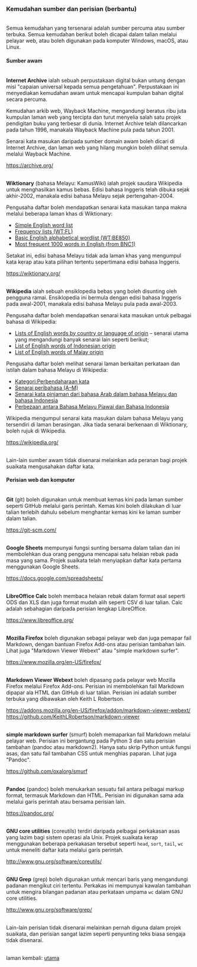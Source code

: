 ---
---

### Kemudahan sumber dan perisian (berbantu)

&nbsp;  
Semua kemudahan yang tersenarai adalah sumber percuma atau
sumber terbuka. Semua kemudahan berikut boleh dicapai dalam
talian melalui pelayar web, atau boleh digunakan pada
komputer Windows, macOS, atau Linux.

#### Sumber awam

&nbsp;  
**Internet Archive** ialah sebuah perpustakaan digital
bukan untung dengan misi "capaian universal kepada semua
pengetahuan". Perpustakaan ini menyediakan kemudahan awam
untuk mencapai kumpulan bahan digital secara percuma.

Kemudahan arkib web, Wayback Machine, mengandungi beratus
ribu juta kumpulan laman web yang tercipta dan turut
menyelia salah satu projek pendigitan buku yang terbesar
di dunia. Internet Archive telah dilancarkan pada tahun
1996, manakala Wayback Machine pula pada tahun 2001.

Senarai kata masukan daripada sumber domain awam boleh
dicari di Internet Archive, dan laman web yang hilang
mungkin boleh dilihat semula melalui Wayback Machine.

<https://archive.org/>

&nbsp;  
**Wiktionary** (bahasa Melayu: KamusWiki) ialah projek
saudara Wikipedia untuk menghasilkan kamus bebas. Edisi
bahasa Inggeris telah dibuka sejak akhir-2002, manakala
edisi bahasa Melayu sejak pertengahan-2004.

Pengusaha daftar boleh mendapatkan senarai kata masukan
tanpa makna melalui beberapa laman khas di Wiktionary:

- [Simple English word list](https://simple.wiktionary.org/wiki/Wiktionary:Simple_English_word_list)
- [Frequency lists (WT:FL)](https://en.wiktionary.org/wiki/Wiktionary:Frequency_lists)
- [Basic English alphabetical wordlist (WT:BE850)](https://simple.wiktionary.org/wiki/Wiktionary:Basic_English_alphabetical_wordlist)
- [Most frequent 1000 words in English (from BNC1)](https://simple.wiktionary.org/wiki/Wiktionary:Most_frequent_1000_words_in_English)

Setakat ini, edisi bahasa Melayu tidak ada laman khas yang
mengumpul kata kerap atau kata pilihan tertentu sepertimana
edisi bahasa Inggeris.

<https://wiktionary.org/>

&nbsp;  
**Wikipedia** ialah sebuah ensiklopedia bebas yang boleh
disunting oleh pengguna ramai. Ensiklopedia ini bermula
dengan edisi bahasa Inggeris pada awal-2001, manakala edisi
bahasa Melayu pula pada awal-2003.

Pengusaha daftar boleh mendapatkan senarai kata masukan
untuk pelbagai bahasa di Wikipedia:

- [Lists of English words by country or language of origin](https://en.wikipedia.org/wiki/Lists_of_English_words_by_country_or_language_of_origin)
&ndash; senarai utama yang mengandungi banyak senarai lain
seperti berikut;
- [List of English words of Indonesian origin](https://en.wikipedia.org/wiki/List_of_English_words_of_Indonesian_origin)
- [List of English words of Malay origin](https://en.wikipedia.org/wiki/List_of_English_words_of_Malay_origin)

Pengusaha daftar boleh melihat senarai laman berkaitan
perkataan dan istilah dalam bahasa Melayu di Wikipedia:

- [Kategori:Perbendaharaan kata](https://ms.wikipedia.org/wiki/Kategori:Perbendaharaan_kata)
- [Senarai peribahasa (A–M)](https://ms.wikipedia.org/wiki/Senarai_peribahasa_(A%E2%80%93M))
- [Senarai kata pinjaman dari bahasa Arab dalam bahasa Melayu dan bahasa Indonesia](https://ms.wikipedia.org/wiki/Senarai_kata_pinjaman_dari_bahasa_Arab_dalam_bahasa_Melayu_dan_bahasa_Indonesia)
- [Perbezaan antara Bahasa Melayu Piawai dan Bahasa Indonesia](https://ms.wikipedia.org/wiki/Perbezaan_antara_Bahasa_Melayu_Piawai_dan_Bahasa_Indonesia)

Wikipedia mengumpul senarai kata masukan dalam bahasa Melayu
yang tersendiri di laman berasingan. Jika tiada senarai
berkenaan di Wiktionary, boleh rujuk di Wikipedia.

<https://wikipedia.org/>

&nbsp;  
Lain-lain sumber awam tidak disenarai melainkan ada peranan
bagi projek suaikata mengusahakan daftar kata.

#### Perisian web dan komputer

&nbsp;  
**Git** (git) boleh digunakan untuk membuat kemas kini pada
laman sumber seperti GitHub melalui garis perintah. Kemas
kini boleh dilakukan di luar talian terlebih dahulu sebelum
menghantar kemas kini ke laman sumber dalam talian.

<https://git-scm.com/>

&nbsp;  
**Google Sheets** mempunyai fungsi sunting bersama dalam
talian dan ini membolehkan dua orang pengguna mencapai satu
helaian rebak pada masa yang sama. Projek suaikata telah
menyiapkan daftar kata pertama menggunakan Google Sheets.

<https://docs.google.com/spreadsheets/>

&nbsp;  
**LibreOffice Calc** boleh membaca helaian rebak dalam
format asal seperti ODS dan XLS dan juga format mudah alih
seperti CSV di luar talian. Calc adalah sebahagian daripada
perisian lengkap LibreOffice.

<https://www.libreoffice.org/>

&nbsp;  
**Mozilla Firefox** boleh digunakan sebagai pelayar web
dan juga pemapar fail Markdown, dengan bantuan Firefox
Add-ons atau perisian tambahan lain. Lihat juga "Markdown
Viewer Webext" atau "simple markdown surfer".

<https://www.mozilla.org/en-US/firefox/>

&nbsp;  
**Markdown Viewer Webext** boleh dipasang pada pelayar
web Mozilla Firefox melalui Firefox Add-ons. Perisian ini
membolehkan fail Markdown dipapar ala HTML dan GitHub di
luar talian. Perisian ini adalah sumber terbuka yang
dibawakan oleh Keith L Robertson.

<https://addons.mozilla.org/en-US/firefox/addon/markdown-viewer-webext/>  
<https://github.com/KeithLRobertson/markdown-viewer>  

&nbsp;  
**simple markdown surfer** (smurf) boleh memaparkan fail
Markdown melalui pelayar web. Perisian ini bergantung pada
Python 3 dan satu perisian tambahan (pandoc atau markdown2).
Hanya satu skrip Python untuk fungsi asas, dan satu fail
tambahan CSS untuk menghias paparan. Lihat juga "Pandoc".

<https://github.com/oxalorg/smurf>

&nbsp;  
**Pandoc** (pandoc) boleh menukarkan sesuatu fail antara
pelbagai markup format, termasuk Markdown dan HTML. Perisian
ini digunakan sama ada melalui garis perintah atau bersama
perisian lain.

<https://pandoc.org/>

&nbsp;  
**GNU core utilities** (coreutils) terdiri daripada pelbagai
perkakasan asas yang lazim bagi sistem operasi ala Unix.
Projek suaikata kerap menggunakan beberapa perkakasan
tersebut seperti `head`, `sort`, `tail`, `wc` untuk meneliti
daftar kata melalui garis perintah.

<http://www.gnu.org/software/coreutils/>

&nbsp;  
**GNU Grep** (grep) boleh digunakan untuk mencari baris yang
mengandungi padanan mengikut ciri tertentu. Perkakas ini
mempunyai kawalan tambahan untuk mengira bilangan padanan
atau perkataan umpama `wc` dalam GNU core utilities.

<http://www.gnu.org/software/grep/>

&nbsp;  
Lain-lain perisian tidak disenarai melainkan pernah diguna
dalam projek suaikata, dan perisian sangat lazim seperti
penyunting teks biasa sengaja tidak disenarai.

&nbsp;  
laman kembali: [utama][0]

  [0]: index.md
